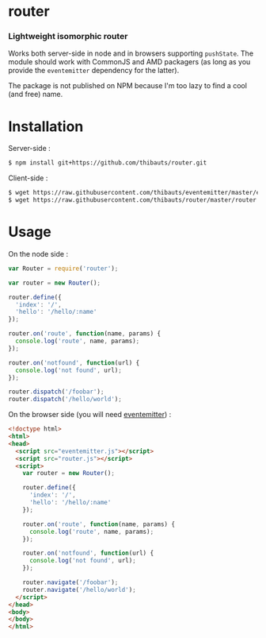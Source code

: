 router
======
### Lightweight isomorphic router

Works both server-side in node and in browsers supporting `pushState`. The module should work with CommonJS and AMD packagers (as long as you provide the `eventemitter` dependency for the latter).

The package is not published on NPM because I'm too lazy to find a cool (and free) name.

Installation
============

Server-side :
```bash
$ npm install git+https://github.com/thibauts/router.git
```

Client-side :
```bash
$ wget https://raw.githubusercontent.com/thibauts/eventemitter/master/eventemitter.js
$ wget https://raw.githubusercontent.com/thibauts/router/master/router.js
```

Usage
=====

On the node side :
``` javascript
var Router = require('router');

var router = new Router();

router.define({
  'index': '/',
  'hello': '/hello/:name'
});

router.on('route', function(name, params) {
  console.log('route', name, params);
});

router.on('notfound', function(url) {
  console.log('not found', url);
});

router.dispatch('/foobar');
router.dispatch('/hello/world');
```

On the browser side (you will need [eventemitter](https://github.com/thibauts/eventemitter)) :
``` html
<!doctype html>
<html>
<head>
  <script src="eventemitter.js"></script>
  <script src="router.js"></script>
  <script>
    var router = new Router();

    router.define({
      'index': '/',
      'hello': '/hello/:name'
    });

    router.on('route', function(name, params) {
      console.log('route', name, params);
    });

    router.on('notfound', function(url) {
      console.log('not found', url);
    });

    router.navigate('/foobar');
    router.navigate('/hello/world');
  </script>
</head>
<body>
</body>
</html>
```